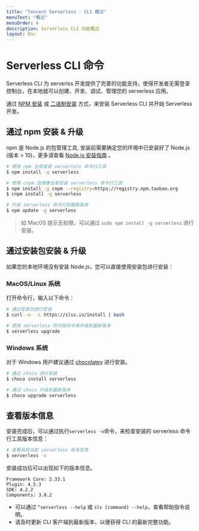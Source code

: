 ```yaml
---
title: "Tencent Serverless - CLI 概述"
menuText: "概述"
menuOrder: 4
description: Serverless CLI 功能概述
layout: Doc
---
```


# Serverless CLI 命令

Serverless CLI 为 serverlss 开发提供了完善的功能支持，使得开发者无需登录控制台，在本地就可以创建、开发、调试、管理您的 serverless 应用。

通过 [NPM 安装](#npm) 或 [二进制安装](#binary) 方式，来安装 Serverless CLI 并开始 Serverless 开发。

## 通过 npm 安装 & 升级

npm 是 Node.js 的包管理工具, 安装前需要确定您的环境中已安装好了 Node.js (版本 > 10)，更多请查看 [Node.js 安装指南](https://nodejs.org/zh-cn/download/) 。

```sh
# 使用 npm 全局安装 serverless 命令行工具
$ npm install -g serverless

# 使用 cnpm 及镜像全局安装 serverless 命令行工具
$ npm install -g cnpm --registry=https://registry.npm.taobao.org
$ cnpm install -g serverless

# 升级 serverless 命令行到最新版本
$ npm update -g serverless
```

> 如 MacOS 提示无权限，可以通过 `sudo npm install -g serverless` 进行安装。

## 通过安装包安装 & 升级

如果您的本地环境没有安装 Node.js，您可以直接使用安装包进行安装：

### MacOS/Linux 系统

打开命令行，输入以下命令：

```sh
# 通过安装包进行安装
$ curl -o- -L https://slss.io/install | bash

# 使用 serverless 的升级命令来升级到最新版本
$ serverless upgrade
```

### Windows 系统

对于 Windows 用户建议通过 [chocolatey](https://chocolatey.org/) 进行安装。

```sh
# 通过 choco 进行安装
$ choco install serverless

# 通过 choco 升级到最新版本
$ choco upgrade serverless
```

## 查看版本信息

安装完成后，可以通过执行`serverless -v`命令，来检查安装的 serverless 命令行工具版本信息：

```sh
# 查看系统当前 serverless 版本信息
$ serverless -v
```

安装成功后可以出现如下的版本信息。

```
Framework Core: 2.33.1
Plugin: 4.5.3
SDK: 4.2.2
Components: 3.8.2
```

- 可以通过 `“serverless --help` 或 `sls [command] --help`，查看帮助指令说明。
- 请及时更新 CLI 客户端到最新版本，以便获得 CLI 的最新完整功能。

